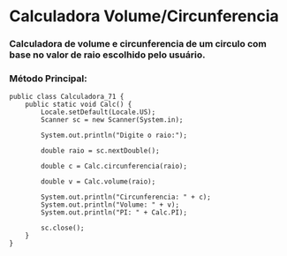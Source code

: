 # Calculadora Volume/Circunferencia

### Calculadora de volume e circunferencia de um circulo com base no valor de raio escolhido pelo usuário.

### Método Principal:


	
	public class Calculadora_71 {
		public static void Calc() {
			Locale.setDefault(Locale.US);
			Scanner sc = new Scanner(System.in);

			System.out.println("Digite o raio:");

			double raio = sc.nextDouble();

			double c = Calc.circunferencia(raio);

			double v = Calc.volume(raio);

			System.out.println("Circunferencia: " + c);
			System.out.println("Volume: " + v);
			System.out.println("PI: " + Calc.PI);

			sc.close();
		}	
	}

